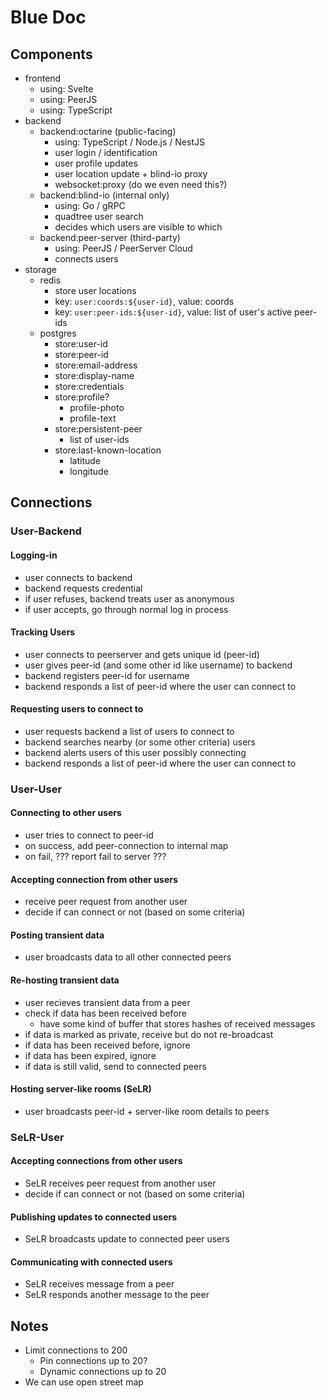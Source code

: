 # Blue Doc

## Components

- frontend
  - using: Svelte
  - using: PeerJS
  - using: TypeScript
- backend
  - backend:octarine (public-facing)
    - using: TypeScript / Node.js / NestJS
    - user login / identification
    - user profile updates
    - user location update + blind-io proxy
    - websocket:proxy (do we even need this?)
  - backend:blind-io (internal only)
    - using: Go / gRPC
    - quadtree user search
    - decides which users are visible to which
  - backend:peer-server (third-party)
    - using: PeerJS / PeerServer Cloud
    - connects users
- storage
  - redis
    - store user locations
    - key: `user:coords:${user-id}`, value: coords
    - key: `user:peer-ids:${user-id}`, value: list of user's active peer-ids
  - postgres
    - store:user-id
    - store:peer-id
    - store:email-address
    - store:display-name
    - store:credentials
    - store:profile?
      - profile-photo
      - profile-text
    - store:persistent-peer
      - list of user-ids
    - store:last-known-location
      - latitude
      - longitude

## Connections

### User-Backend

#### Logging-in

- user connects to backend
- backend requests credential
- if user refuses, backend treats user as anonymous
- if user accepts, go through normal log in process

#### Tracking Users

- user connects to peerserver and gets unique id (peer-id)
- user gives peer-id (and some other id like username) to backend
- backend registers peer-id for username
- backend responds a list of peer-id where the user can connect to

#### Requesting users to connect to

- user requests backend a list of users to connect to
- backend searches nearby (or some other criteria) users
- backend alerts users of this user possibly connecting
- backend responds a list of peer-id where the user can connect to

### User-User

#### Connecting to other users

- user tries to connect to peer-id
- on success, add peer-connection to internal map
- on fail, ??? report fail to server ???

#### Accepting connection from other users

- receive peer request from another user
- decide if can connect or not (based on some criteria)

#### Posting transient data

- user broadcasts data to all other connected peers

#### Re-hosting transient data

- user recieves transient data from a peer
- check if data has been received before
  - have some kind of buffer that stores hashes of received messages
- if data is marked as private, receive but do not re-broadcast
- if data has been received before, ignore
- if data has been expired, ignore
- if data is still valid, send to connected peers

#### Hosting server-like rooms (SeLR)

- user broadcasts peer-id + server-like room details to peers

### SeLR-User

#### Accepting connections from other users

- SeLR receives peer request from another user
- decide if can connect or not (based on some criteria)

#### Publishing updates to connected users

- SeLR broadcasts update to connected peer users

#### Communicating with connected users

- SeLR receives message from a peer
- SeLR responds another message to the peer

## Notes

- Limit connections to 200
  - Pin connections up to 20?
  - Dynamic connections up to 20
- We can use open street map
